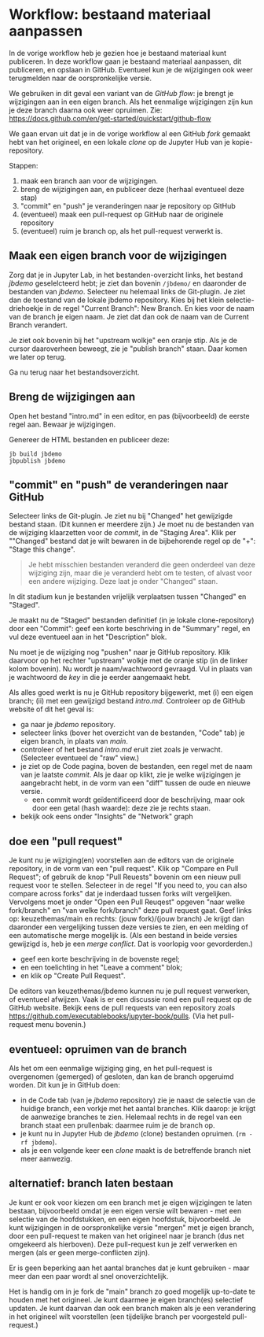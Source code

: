 # Workflow: bestaand materiaal aanpassen

In de vorige workflow heb je gezien hoe je bestaand materiaal kunt publiceren.
In deze workflow gaan je bestaand materiaal aanpassen, dit publiceren, en opslaan in GitHub.
Eventueel kun je de wijzigingen ook weer terugmelden naar de oorspronkelijke versie.

We gebruiken in dit geval een variant van de *GitHub flow*: je brengt je wijzigingen aan in een eigen branch.
Als het eenmalige wijzigingen zijn kun je deze branch daarna ook weer opruimen.
Zie: https://docs.github.com/en/get-started/quickstart/github-flow

We gaan ervan uit dat je in de vorige workflow al een GitHub *fork* gemaakt hebt van het origineel,
en een lokale *clone* op de Jupyter Hub van je kopie-repository.

Stappen:

1. maak een branch aan voor de wijzigingen.
2. breng de wijzigingen aan, en publiceer deze (herhaal eventueel deze stap)
3. "commit" en "push" je veranderingen naar je repository op GitHub
4. (eventueel) maak een pull-request op GitHub naar de originele repository
5. (eventueel) ruim je branch op, als het pull-request verwerkt is.

## Maak een eigen branch voor de wijzigingen

Zorg dat je in Jupyter Lab, in het bestanden-overzicht links, het bestand *jbdemo* geselelcteerd hebt; je ziet dan bovenin 
`/jbdemo/` en daaronder de bestanden van *jbdemo*.
Selecteer nu helemaal links de Git-plugin. Je ziet dan de toestand van de lokale jbdemo repository.
Kies bij het klein selectie-driehoekje in de regel "Current Branch": New Branch. En kies voor de naam van de branch je eigen naam. Je ziet dat dan ook de naam van de Current Branch verandert.

Je ziet ook bovenin bij het "upstream wolkje" een oranje stip. Als je de cursor daaroverheen beweegt, zie je "publish branch" staan. Daar komen we later op terug.

Ga nu terug naar het bestandsoverzicht.

## Breng de wijzigingen aan

Open het bestand "intro.md" in een editor, en pas (bijvoorbeeld) de eerste regel aan.
Bewaar je wijzigingen.

Genereer de HTML bestanden en publiceer deze:

```
jb build jbdemo
jbpublish jbdemo
```

## "commit" en "push" de veranderingen naar GitHub

Selecteer links de Git-plugin. Je ziet nu bij "Changed" het gewijzigde bestand staan. (Dit kunnen er meerdere zijn.)
Je moet nu de bestanden van de wijziging klaarzetten voor de *commit*, in de "Staging Area". Klik per ""Changed" bestand dat je wilt bewaren in de bijbehorende regel op de "+": "Stage this change".

> Je hebt misschien bestanden veranderd die geen onderdeel van deze wijziging zijn, maar die je veranderd hebt om te testen, of alvast voor een andere wijziging. Deze laat je onder "Changed" staan.

In dit stadium kun je bestanden vrijelijk verplaatsen tussen "Changed" en "Staged".

Je maakt nu de "Staged" bestanden definitief (in je lokale clone-repository) door een "Commit": geef een korte beschriving in de "Summary" regel, en vul deze eventueel aan in het "Description" blok.

Nu moet je de wijziging nog "pushen" naar je GitHub repository. Klik daarvoor op het rechter "upstream" wolkje met de oranje stip (in de linker kolom bovenin).
Nu wordt je naam/wachtwoord gevraagd. Vul in plaats van je wachtwoord de *key* in die je eerder aangemaakt hebt.

Als alles goed werkt is nu je GitHub repository bijgewerkt, met (i) een eigen branch; (ii) met een gewijzigd bestand *intro.md*. Controleer op de GitHub website of dit het geval is:

* ga naar je *jbdemo* repository.
* selecteer links (bover het overzicht van de bestanden, "Code" tab) je eigen branch, in plaats van *main*.
* controleer of het bestand *intro.md* eruit ziet zoals je verwacht. (Selecteer eventueel de "raw" view.)
* je ziet op de Code pagina, boven de bestanden, een regel met de naam van je laatste *commit*. Als je daar op klikt, zie je welke wijzigingen je aangebracht hebt, in de vorm van een "diff" tussen de oude en nieuwe versie.
    * een commit wordt geïdentificeerd door de beschrijving, maar ook door een getal (hash waarde): deze zie je rechts staan.
* bekijk ook eens onder "Insights" de "Network" graph

## doe een "pull request"

Je kunt nu je wijziging(en) voorstellen aan de editors van de originele repository, in de vorm van een "pull request".
Klik op "Compare en Pull Request"; of gebruik de knop "Pull Reuests" bovenin om een nieuw pull request voor te stellen.
Selecteer in de regel "If you need to, you can also compare across forks" dat je inderdaad tussen forks wilt vergelijken.
Vervolgens moet je onder "Open een Pull Reuqest" opgeven "naar welke fork/branch" en "van welke fork/branch" deze pull request gaat.
Geef links op: keuzethemas/main en rechts: (jouw fork)/(jouw branch)
Je krijgt dan daaronder een vergelijking tussen deze versies te zien, en een melding of een automatische merge mogelijk is.
(Als een bestand in beide versies gewijzigd is, heb je een *merge conflict*. Dat is voorlopig voor gevorderden.)

* geef een korte beschrijving in de bovenste regel;
* en een toelichting in het "Leave a comment" blok;
* en klik op "Create Pull Request".

De editors van keuzethemas/jbdemo kunnen nu je pull request verwerken, of eventueel afwijzen. Vaak is er een discussie rond een pull request op de GitHub website. Bekijk eens de pull requests van een repository zoals https://github.com/executablebooks/jupyter-book/pulls. (Via het pull-request menu bovenin.)

## eventueel: opruimen van de branch

Als het om een eenmalige wijziging ging, en het pull-request is overgenomen (gemerged) of gesloten, dan kan de branch opgeruimd worden. Dit kun je in GitHub doen:

* in de Code tab (van je *jbdemo* repository) zie je naast de selectie van de huidige branch, een vorkje met het aantal branches. Klik daarop: je krijgt de aanwezige branches te zien. Helemaal rechts in de regel van een branch staat een prullenbak: daarmee ruim je de branch op.
* je kunt nu in Jupyter Hub de *jbdemo* (clone) bestanden opruimen. (`rm -rf jbdemo`).
* als je een volgende keer een *clone* maakt is de betreffende branch niet meer aanwezig.

## alternatief: branch laten bestaan

Je kunt er ook voor kiezen om een branch met je eigen wijzigingen te laten bestaan, bijvoorbeeld omdat je een eigen versie wilt bewaren - met een selectie van de hoofdstukken, en een eigen hoofdstuk, bijvoorbeeld.
Je kunt wijzigingen in de oorspronkelijke versie "mergen" met je eigen branch, door een pull-request te maken van het origineel naar je branch (dus net omgekeerd als hierboven). Deze pull-request kun je zelf verwerken en mergen (als er geen merge-conflicten zijn).

Er is geen beperking aan het aantal branches dat je kunt gebruiken - maar meer dan een paar wordt al snel onoverzichtelijk.

Het is handig om in je fork de "main" branch zo goed mogelijk up-to-date te houden met het origineel. Je kunt daarmee je eigen branch(es) selectief updaten. Je kunt daarvan dan ook een branch maken als je een verandering in het origineel wilt voorstellen (een tijdelijke branch per voorgesteld pull-request.)







